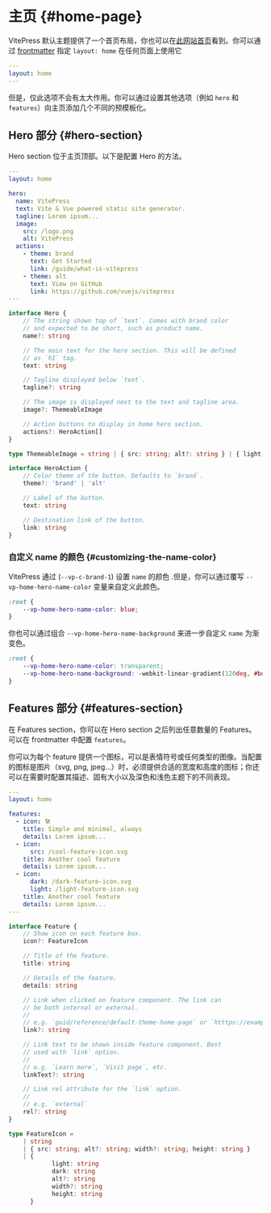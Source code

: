 # 主页 {#home-page}

VitePress 默认主题提供了一个首页布局，你也可以在[此网站首页](../)看到。你可以通过 [frontmatter](./frontmatter-config) 指定 `layout: home` 在任何页面上使用它

```yaml
---
layout: home
---
```

但是，仅此选项不会有太大作用。你可以通过设置其他选项（例如 `hero` 和 `features`）向主页添加几个不同的预模板化。

## Hero 部分 {#hero-section}

Hero section 位于主页顶部。以下是配置 Hero 的方法。

```yaml
---
layout: home

hero:
  name: VitePress
  text: Vite & Vue powered static site generator.
  tagline: Lorem ipsum...
  image:
    src: /logo.png
    alt: VitePress
  actions:
    - theme: brand
      text: Get Started
      link: /guide/what-is-vitepress
    - theme: alt
      text: View on GitHub
      link: https://github.com/vuejs/vitepress
---
```

```ts
interface Hero {
	// The string shown top of `text`. Comes with brand color
	// and expected to be short, such as product name.
	name?: string

	// The main text for the hero section. This will be defined
	// as `h1` tag.
	text: string

	// Tagline displayed below `text`.
	tagline?: string

	// The image is displayed next to the text and tagline area.
	image?: ThemeableImage

	// Action buttons to display in home hero section.
	actions?: HeroAction[]
}

type ThemeableImage = string | { src: string; alt?: string } | { light: string; dark: string; alt?: string }

interface HeroAction {
	// Color theme of the button. Defaults to `brand`.
	theme?: 'brand' | 'alt'

	// Label of the button.
	text: string

	// Destination link of the button.
	link: string
}
```

### 自定义 name 的颜色 {#customizing-the-name-color}

VitePress 通过 (`--vp-c-brand-1`) 设置 `name` 的颜色 .但是，你可以通过覆写 `--vp-home-hero-name-color` 变量来自定义此颜色。

```css
:root {
	--vp-home-hero-name-color: blue;
}
```

你也可以通过组合 `--vp-home-hero-name-background` 来进一步自定义 `name` 为渐变色。

```css
:root {
	--vp-home-hero-name-color: transparent;
	--vp-home-hero-name-background: -webkit-linear-gradient(120deg, #bd34fe, #41d1ff);
}
```

## Features 部分 {#features-section}

在 Features section，你可以在 Hero section 之后列出任意数量的 Features。可以在 frontmatter 中配置 `features`。

你可以为每个 feature 提供一个图标，可以是表情符号或任何类型的图像。当配置的图标是图片（svg, png, jpeg...）时，必须提供合适的宽度和高度的图标；你还可以在需要时配置其描述、固有大小以及深色和浅色主题下的不同表现。

```yaml
---
layout: home

features:
  - icon: 🛠️
    title: Simple and minimal, always
    details: Lorem ipsum...
  - icon:
      src: /cool-feature-icon.svg
    title: Another cool feature
    details: Lorem ipsum...
  - icon:
      dark: /dark-feature-icon.svg
      light: /light-feature-icon.svg
    title: Another cool feature
    details: Lorem ipsum...
---
```

```ts
interface Feature {
	// Show icon on each feature box.
	icon?: FeatureIcon

	// Title of the feature.
	title: string

	// Details of the feature.
	details: string

	// Link when clicked on feature component. The link can
	// be both internal or external.
	//
	// e.g. `guid/reference/default-theme-home-page` or `htttps://example.com`
	link?: string

	// Link text to be shown inside feature component. Best
	// used with `link` option.
	//
	// e.g. `Learn more`, `Visit page`, etc.
	linkText?: string

	// Link rel attribute for the `link` option.
	//
	// e.g. `external`
	rel?: string
}

type FeatureIcon =
	| string
	| { src: string; alt?: string; width?: string; height: string }
	| {
			light: string
			dark: string
			alt?: string
			width?: string
			height: string
	  }
```
